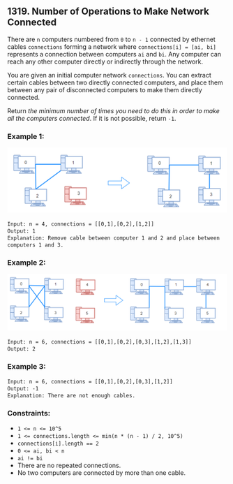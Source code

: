 ## 1319. Number of Operations to Make Network Connected

There are ```n``` computers numbered from ```0``` to ```n - 1``` connected by ethernet cables ```connections``` forming a network where ```connections[i] = [ai, bi]``` represents a connection between computers ```ai``` and ```bi```. Any computer can reach any other computer directly or indirectly through the network.

You are given an initial computer network ```connections```. You can extract certain cables between two directly connected computers, and place them between any pair of disconnected computers to make them directly connected.

Return *the minimum number of times you need to do this in order to make all the computers connected*. If it is not possible, return ```-1```.

### Example 1:

![Example 1](images/example1.png)

```
Input: n = 4, connections = [[0,1],[0,2],[1,2]]
Output: 1
Explanation: Remove cable between computer 1 and 2 and place between computers 1 and 3.
```
### Example 2:

![Example 2](images/example2.png)

```
Input: n = 6, connections = [[0,1],[0,2],[0,3],[1,2],[1,3]]
Output: 2
```
### Example 3:
```
Input: n = 6, connections = [[0,1],[0,2],[0,3],[1,2]]
Output: -1
Explanation: There are not enough cables.
```

### Constraints:

* ```1 <= n <= 10^5```
* ```1 <= connections.length <= min(n * (n - 1) / 2, 10^5)```
* ```connections[i].length == 2```
* ```0 <= ai, bi < n```
* ```ai != bi```
* There are no repeated connections.
* No two computers are connected by more than one cable.